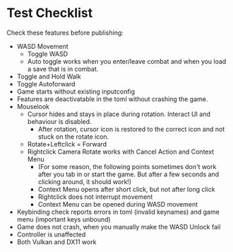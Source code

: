# Test Checklist

Check these features before publishing:

* WASD Movement
  * Toggle WASD
  * Auto toggle works when you enter/leave combat and when you load a save that is in combat.
* Toggle and Hold Walk
* Toggle Autoforward
* Game starts without existing inputconfig
* Features are deactivatable in the toml without crashing the game.
* Mouselook
  * Cursor hides and stays in place during rotation. Interact UI and behaviour is disabled.
    * After rotation, cursor icon is restored to the correct icon and not stuck on the rotate icon.
  * Rotate+Leftclick = Forward
  * Rightclick Camera Rotate works with Cancel Action and Context Menu
    * (For some reason, the following points sometimes don't work after you tab in or start the
    game. But after a few seconds and clicking around, it should work!)
    * Context Menu opens after short click, but not after long click
    * Rightclick does not interrupt movement
    * Context Menu can be opened during WASD movement
* Keybinding check reports errors in toml (invalid keynames) and game menu (important keys unbound)
* Game does not crash, when you manually make the WASD Unlock fail
* Controller is unaffected
* Both Vulkan and DX11 work

